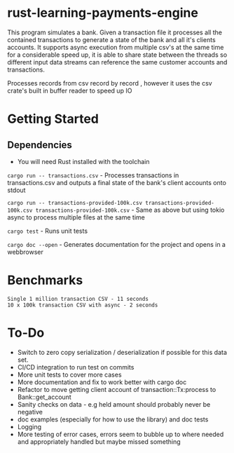 # rust-learning-payments-engine

This program simulates a bank. Given a transaction file it processes all the contained transactions to generate a state of the bank and all it's clients accounts.
It supports async execution from multiple csv's at the same time for a considerable speed up, it is able to share state between the threads so different input data streams can reference the same customer accounts and transactions.

Processes records from csv record by record , however it uses the csv crate's built in buffer reader to speed up IO


# Getting Started

## Dependencies 

- You will need Rust installed with the toolchain

`cargo run -- transactions.csv` - Processes transactions in transactions.csv and outputs a final state of the bank's client accounts onto stdout

`cargo run -- transactions-provided-100k.csv transactions-provided-100k.csv transactions-provided-100k.csv` - Same as above but using tokio async to process multiple files at the same time

`cargo test` - Runs unit tests

`cargo doc --open` - Generates documentation for the project and opens in a webbrowser

# Benchmarks

```
Single 1 million transaction CSV - 11 seconds
10 x 100k transaction CSV with async - 2 seconds
```

# To-Do
 
- Switch to zero copy serialization / deserialization if possible for this data set.
- CI/CD integration to run test on commits 
- More unit tests to cover more cases
- More documentation and fix to work better with cargo doc 
- Refactor to move getting client account of transaction::Tx:process to Bank::get_account
- Sanity checks on data - e.g held amount should probably never be negative
- doc examples (especially for how to use the library) and doc tests
- Logging
- More testing of error cases, errors seem to bubble up to where needed and appropriately handled but maybe missed something
